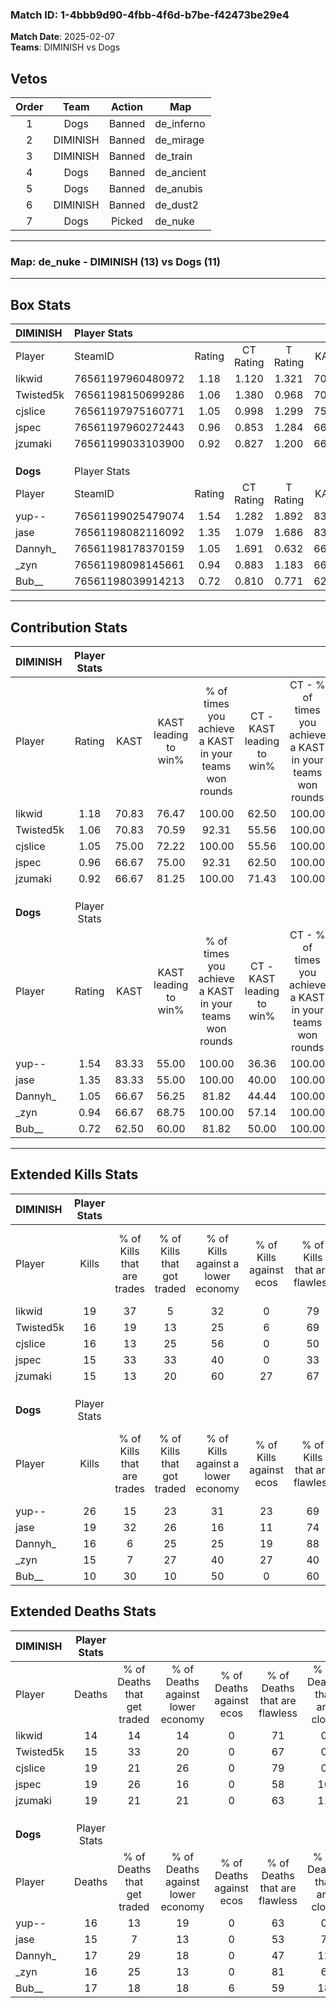 ### Match ID: 1-4bbb9d90-4fbb-4f6d-b7be-f42473be29e4  
**Match Date**: 2025-02-07  
**Teams**: DIMINISH vs Dogs  

## Vetos  

| Order | Team | Action | Map |
| :---: | :--: | :----: | --- |
| 1 | Dogs | Banned | de_inferno |
| 2 | DIMINISH | Banned | de_mirage |
| 3 | DIMINISH | Banned | de_train |
| 4 | Dogs | Banned | de_ancient |
| 5 | Dogs | Banned | de_anubis |
| 6 | DIMINISH | Banned | de_dust2 |
| 7 | Dogs | Picked | de_nuke |

---  

### **Map**: de_nuke - DIMINISH (13) vs Dogs (11)  
---  

## Box Stats  

| **DIMINISH** | Player Stats      |        |           |          |       |      |       |         |        |      |     |
| :- | :- | :-: | :-: | :-: | :-: | :-: | :-: | :-: | :-: | :-: | :-: |
| Player       | SteamID           | Rating | CT Rating | T Rating | KAST  | ADR  | Kills | Assists | Deaths | K/D  | HS% |
| likwid       | 76561197960480972 |  1.18  |   1.120   |  1.321   | 70.83 | 66.2 |  19   |    3    |   14   | 1.36 | 10  |
| Twisted5k    | 76561198150699286 |  1.06  |   1.380   |  0.968   | 70.83 | 66.4 |  16   |    6    |   15   | 1.07 | 50  |
| cjslice      | 76561197975160771 |  1.05  |   0.998   |  1.299   | 75.00 | 79.3 |  16   |    7    |   19   | 0.84 | 56  |
| jspec        | 76561197960272443 |  0.96  |   0.853   |  1.284   | 66.67 | 83.2 |  15   |    6    |   19   | 0.79 | 26  |
| jzumaki      | 76561199033103900 |  0.92  |   0.827   |  1.200   | 66.67 | 71.6 |  15   |    7    |   19   | 0.79 | 46  |
|              |                   |        |           |          |       |      |       |         |        |      |     |
|              |                   |        |           |          |       |      |       |         |        |      |     |
|              |                   |        |           |          |       |      |       |         |        |      |     |
| **Dogs**     | Player Stats      |        |           |          |       |      |       |         |        |      |     |
| Player       | SteamID           | Rating | CT Rating | T Rating | KAST  | ADR  | Kills | Assists | Deaths | K/D  | HS% |
| yup--        | 76561199025479074 |  1.54  |   1.282   |  1.892   | 83.33 | 88.5 |  26   |    2    |   16   | 1.63 | 50  |
| jase         | 76561198082116092 |  1.35  |   1.079   |  1.686   | 83.33 | 90.0 |  19   |   10    |   15   | 1.27 | 42  |
| Dannyh_      | 76561198178370159 |  1.05  |   1.691   |  0.632   | 66.67 | 84.0 |  16   |    8    |   17   | 0.94 | 50  |
| _zyn         | 76561198098145661 |  0.94  |   0.883   |  1.183   | 66.67 | 63.4 |  15   |    2    |   16   | 0.94 | 73  |
| Bub__        | 76561198039914213 |  0.72  |   0.810   |  0.771   | 62.50 | 59.1 |  10   |    7    |   17   | 0.59 | 50  |
---  

## Contribution Stats  

| **DIMINISH** | Player Stats |       |                      |                                                        |                           |                                                             |                          |                                                            |
| :- | :-: | :-: | :-: | :-: | :-: | :-: | :-: | :-: |
| Player       |    Rating    | KAST  | KAST leading to win% | % of times you achieve a KAST in your teams won rounds | CT - KAST leading to win% | CT - % of times you achieve a KAST in your teams won rounds | T - KAST leading to win% | T - % of times you achieve a KAST in your teams won rounds |
| likwid       |     1.18     | 70.83 |        76.47         |                         100.00                         |           62.50           |                           100.00                            |          88.89           |                           100.00                           |
| Twisted5k    |     1.06     | 70.83 |        70.59         |                         92.31                          |           55.56           |                           100.00                            |          87.50           |                           87.50                            |
| cjslice      |     1.05     | 75.00 |        72.22         |                         100.00                         |           55.56           |                           100.00                            |          88.89           |                           100.00                           |
| jspec        |     0.96     | 66.67 |        75.00         |                         92.31                          |           62.50           |                           100.00                            |          87.50           |                           87.50                            |
| jzumaki      |     0.92     | 66.67 |        81.25         |                         100.00                         |           71.43           |                           100.00                            |          88.89           |                           100.00                           |
|              |              |       |                      |                                                        |                           |                                                             |                          |                                                            |
|              |              |       |                      |                                                        |                           |                                                             |                          |                                                            |
|              |              |       |                      |                                                        |                           |                                                             |                          |                                                            |
| **Dogs**     | Player Stats |       |                      |                                                        |                           |                                                             |                          |                                                            |
| Player       |    Rating    | KAST  | KAST leading to win% | % of times you achieve a KAST in your teams won rounds | CT - KAST leading to win% | CT - % of times you achieve a KAST in your teams won rounds | T - KAST leading to win% | T - % of times you achieve a KAST in your teams won rounds |
| yup--        |     1.54     | 83.33 |        55.00         |                         100.00                         |           36.36           |                           100.00                            |          77.78           |                           100.00                           |
| jase         |     1.35     | 83.33 |        55.00         |                         100.00                         |           40.00           |                           100.00                            |          70.00           |                           100.00                           |
| Dannyh_      |     1.05     | 66.67 |        56.25         |                         81.82                          |           44.44           |                           100.00                            |          71.43           |                           71.43                            |
| _zyn         |     0.94     | 66.67 |        68.75         |                         100.00                         |           57.14           |                           100.00                            |          77.78           |                           100.00                           |
| Bub__        |     0.72     | 62.50 |        60.00         |                         81.82                          |           50.00           |                           100.00                            |          71.43           |                           71.43                            |
---  

## Extended Kills Stats  

| **DIMINISH** | Player Stats |                            |                            |                                    |                         |                              |                                 |                                       |                    |           |
| :- | :-: | :-: | :-: | :-: | :-: | :-: | :-: | :-: | :-: | :-: |
| Player       |    Kills     | % of Kills that are trades | % of Kills that got traded | % of Kills against a lower economy | % of Kills against ecos | % of Kills that are flawless | % of Kills that are close duels | % of Kills that are assisted by flash | Pistol Round Kills | AWP Kills |
| likwid       |      19      |             37             |             5              |                 32                 |            0            |              79              |                0                |                   0                   |         0          |     0     |
| Twisted5k    |      16      |             19             |             13             |                 25                 |            6            |              69              |                0                |                   0                   |         0          |     1     |
| cjslice      |      16      |             13             |             25             |                 56                 |            0            |              50              |               25                |                   0                   |         0          |     1     |
| jspec        |      15      |             33             |             33             |                 40                 |            0            |              33              |               13                |                   0                   |         0          |     0     |
| jzumaki      |      15      |             13             |             20             |                 60                 |           27            |              67              |                7                |                   7                   |         0          |     0     |
|              |              |                            |                            |                                    |                         |                              |                                 |                                       |                    |           |
|              |              |                            |                            |                                    |                         |                              |                                 |                                       |                    |           |
|              |              |                            |                            |                                    |                         |                              |                                 |                                       |                    |           |
| **Dogs**     | Player Stats |                            |                            |                                    |                         |                              |                                 |                                       |                    |           |
| Player       |    Kills     | % of Kills that are trades | % of Kills that got traded | % of Kills against a lower economy | % of Kills against ecos | % of Kills that are flawless | % of Kills that are close duels | % of Kills that are assisted by flash | Pistol Round Kills | AWP Kills |
| yup--        |      26      |             15             |             23             |                 31                 |           23            |              69              |                8                |                   0                   |         6          |     1     |
| jase         |      19      |             32             |             26             |                 16                 |           11            |              74              |                5                |                   0                   |         0          |     1     |
| Dannyh_      |      16      |             6              |             25             |                 25                 |           19            |              88              |                0                |                   0                   |         4          |     4     |
| _zyn         |      15      |             7              |             27             |                 40                 |           27            |              40              |                0                |                   0                   |         0          |     2     |
| Bub__        |      10      |             30             |             10             |                 50                 |            0            |              60              |               20                |                   0                   |         2          |     2     |
## Extended Deaths Stats  

| **DIMINISH** | Player Stats |                             |                                   |                          |                               |                            |                           |               |
| :- | :-: | :-: | :-: | :-: | :-: | :-: | :-: | :-: |
| Player       |    Deaths    | % of Deaths that get traded | % of Deaths against lower economy | % of Deaths against ecos | % of Deaths that are flawless | % of Deaths that are close | % of Deaths while blinded | Deaths to AWP |
| likwid       |      14      |             14              |                14                 |            0             |              71               |             0              |             0             |       2       |
| Twisted5k    |      15      |             33              |                20                 |            0             |              67               |             0              |             0             |       2       |
| cjslice      |      19      |             21              |                26                 |            0             |              79               |             0              |             0             |       1       |
| jspec        |      19      |             26              |                16                 |            0             |              58               |             16             |             0             |       4       |
| jzumaki      |      19      |             21              |                21                 |            0             |              63               |             11             |             0             |       3       |
|              |              |                             |                                   |                          |                               |                            |                           |               |
|              |              |                             |                                   |                          |                               |                            |                           |               |
|              |              |                             |                                   |                          |                               |                            |                           |               |
| **Dogs**     | Player Stats |                             |                                   |                          |                               |                            |                           |               |
| Player       |    Deaths    | % of Deaths that get traded | % of Deaths against lower economy | % of Deaths against ecos | % of Deaths that are flawless | % of Deaths that are close | % of Deaths while blinded | Deaths to AWP |
| yup--        |      16      |             13              |                19                 |            0             |              63               |             0              |             0             |       0       |
| jase         |      15      |              7              |                13                 |            0             |              53               |             7              |             0             |       0       |
| Dannyh_      |      17      |             29              |                18                 |            0             |              47               |             12             |             6             |       0       |
| _zyn         |      16      |             25              |                13                 |            0             |              81               |             6              |             0             |       0       |
| Bub__        |      17      |             18              |                18                 |            6             |              59               |             18             |             0             |       0       |
